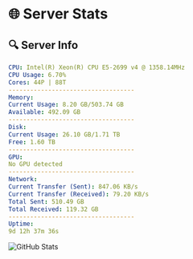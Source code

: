 # 🌐 Server Stats
## 🔍 Server Info
```yaml
CPU: Intel(R) Xeon(R) CPU E5-2699 v4 @ 1358.14MHz
CPU Usage: 6.70%
Cores: 44P | 88T
-----------------------------------
Memory:
Current Usage: 8.20 GB/503.74 GB
Available: 492.09 GB
-----------------------------------
Disk:
Current Usage: 26.10 GB/1.71 TB
Free: 1.60 TB
-----------------------------------
GPU:
No GPU detected
-----------------------------------
Network:
Current Transfer (Sent): 847.06 KB/s
Current Transfer (Received): 79.20 KB/s
Total Sent: 510.49 GB
Total Received: 119.32 GB
-----------------------------------
Uptime:
9d 12h 37m 36s
```
![GitHub Stats](https://img.shields.io/badge/Updated-2025-04-29_05:46:24-blue)